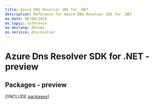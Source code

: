 ```yaml
---
title: Azure DNS Resolver SDK for .NET
description: Reference for Azure DNS Resolver SDK for .NET
ms.date: 06/04/2024
ms.topic: reference
ms.devlang: dotnet
ms.service: dnsresolver
---
```

# Azure Dns Resolver SDK for .NET - preview
## Packages - preview
[!INCLUDE [packages](dns-resolver-index.md)]